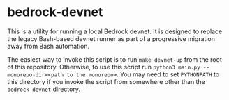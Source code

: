 # bedrock-devnet

This is a utility for running a local Bedrock devnet. It is designed to replace the legacy Bash-based devnet runner as part of a progressive migration away from Bash automation.

The easiest way to invoke this script is to run `make devnet-up` from the root of this repository. Otherwise, to use this script run `python3 main.py --monorepo-dir=<path to the monorepo>`. You may need to set `PYTHONPATH` to this directory if you invoke the script from somewhere other than the `bedrock-devnet` directory.
